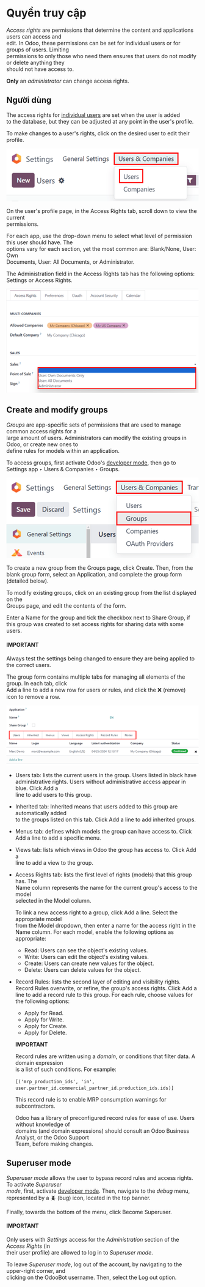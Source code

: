# Quyền truy cập

_Access rights_ are permissions that determine the content and applications users can access and\
edit. In Odoo, these permissions can be set for individual users or for groups of users. Limiting\
permissions to only those who need them ensures that users do not modify or delete anything they\
should not have access to.

**Only** an _administrator_ can change access rights.

## Người dùng

The access rights for [individual users](../users.md#users-add-individual) are set when the user is added\
to the database, but they can be adjusted at any point in the user's profile.

To make changes to a user's rights, click on the desired user to edit their profile.

![Users menu in the Users & Companies section of the Settings app of Odoo.](../../../_images/navigate-to-users-menu.png)

On the user's profile page, in the Access Rights tab, scroll down to view the current\
permissions.

For each app, use the drop-down menu to select what level of permission this user should have. The\
options vary for each section, yet the most common are: Blank/None, User: Own\
Documents, User: All Documents, or Administrator.

The Administration field in the Access Rights tab has the following options:\
Settings or Access Rights.

![The Sales apps drop-down menu to set the user's level of permissions.](../../../_images/user-permissions-dropdown-menu.png)

## Create and modify groups

_Groups_ are app-specific sets of permissions that are used to manage common access rights for a\
large amount of users. Administrators can modify the existing groups in Odoo, or create new ones to\
define rules for models within an application.

To access groups, first activate Odoo's [developer mode](../developer_mode.md#developer-mode), then go to\
Settings app ‣ Users & Companies ‣ Groups.

![Groups menu in the Users & Companies section of the Settings app of Odoo.](../../../_images/click-users-and-companies.png)

To create a new group from the Groups page, click Create. Then, from the\
blank group form, select an Application, and complete the group form (detailed below).

To modify existing groups, click on an existing group from the list displayed on the\
Groups page, and edit the contents of the form.

Enter a Name for the group and tick the checkbox next to Share Group, if\
this group was created to set access rights for sharing data with some users.

#### IMPORTANT

Always test the settings being changed to ensure they are being applied to the correct users.

The group form contains multiple tabs for managing all elements of the group. In each tab, click\
Add a line to add a new row for users or rules, and click the ❌ (remove)\
icon to remove a row.

![Tabs in the Groups form to modify the settings of the group.](../../../_images/groups-form.png)

* Users tab: lists the current users in the group. Users listed in black have\
  administrative rights. Users without administrative access appear in blue. Click Add a\
  line to add users to this group.
* Inherited tab: Inherited means that users added to this group are automatically added\
  to the groups listed on this tab. Click Add a line to add inherited groups.
* Menus tab: defines which models the group can have access to. Click\
  Add a line to add a specific menu.
* Views tab: lists which views in Odoo the group has access to. Click Add a\
  line to add a view to the group.
*   Access Rights tab: lists the first level of rights (models) that this group has. The\
    Name column represents the name for the current group's access to the model\
    selected in the Model column.

    To link a new access right to a group, click Add a line. Select the appropriate model\
    from the Model dropdown, then enter a name for the access right in the\
    Name column. For each model, enable the following options as appropriate:

    * Read: Users can see the object's existing values.
    * Write: Users can edit the object's existing values.
    * Create: Users can create new values for the object.
    * Delete: Users can delete values for the object.
*   Record Rules: lists the second layer of editing and visibility rights.\
    Record Rules overwrite, or refine, the group's access rights. Click Add a\
    line to add a record rule to this group. For each rule, choose values for the following options:

    * Apply for Read.
    * Apply for Write.
    * Apply for Create.
    * Apply for Delete.

    **IMPORTANT**

    Record rules are written using a _domain_, or conditions that filter data. A domain expression\
    is a list of such conditions. For example:

    `[('mrp_production_ids', 'in', user.partner_id.commercial_partner_id.production_ids.ids)]`

    This record rule is to enable MRP consumption warnings for subcontractors.

    Odoo has a library of preconfigured record rules for ease of use. Users without knowledge of\
    domains (and domain expressions) should consult an Odoo Business Analyst, or the Odoo Support\
    Team, before making changes.

## Superuser mode

_Superuser mode_ allows the user to bypass record rules and access rights. To activate _Superuser_\
_mode_, first, activate [developer mode](../developer_mode.md#developer-mode). Then, navigate to the _debug_ menu,\
represented by a 🪲 (bug) icon, located in the top banner.

Finally, towards the bottom of the menu, click Become Superuser.

#### IMPORTANT

Only users with _Settings_ access for the _Administration_ section of the _Access Rights_ (in\
their user profile) are allowed to log in to _Superuser mode_.

To leave _Superuser mode_, log out of the account, by navigating to the upper-right corner, and\
clicking on the OdooBot username. Then, select the Log out option.

